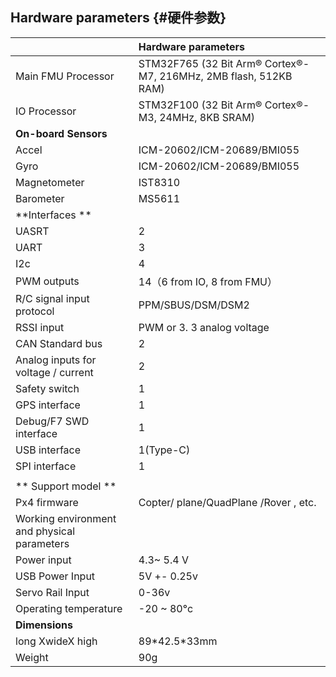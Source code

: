 ## Hardware parameters {#硬件参数}

|  | **Hardware parameters** |
| :--- | :--- |
| Main FMU Processor | STM32F765 \(32 Bit Arm® Cortex®-M7, 216MHz, 2MB flash, 512KB RAM\) |
| IO Processor | STM32F100 \(32 Bit Arm® Cortex®-M3, 24MHz, 8KB SRAM\) |
| **On-board Sensors** |  |
| Accel | ICM-20602/ICM-20689/BMI055 |
| Gyro | ICM-20602/ICM-20689/BMI055 |
| Magnetometer | IST8310 |
| Barometer | MS5611 |
| **Interfaces ** |  |
| UASRT | 2 |
| UART | 3 |
| I2c | 4 |
| PWM outputs | 14（6 from IO, 8 from FMU） |
| R/C signal input protocol | PPM/SBUS/DSM/DSM2 |
| RSSI input | PWM or 3. 3 analog voltage |
| CAN Standard bus | 2 |
| Analog inputs for voltage / current | 2 |
| Safety switch | 1 |
| GPS interface | 1 |
| Debug/F7 SWD interface | 1 |
| USB interface | 1\(Type-C\) |
| SPI interface | 1 |
|  |  |
| ** Support model ** |  |
| Px4 firmware | Copter/ plane/QuadPlane /Rover , etc. |
| Working environment and physical parameters |  |
| Power  input | 4.3~ 5.4 V |
| USB Power Input | 5V +- 0.25v |
| Servo Rail Input | 0-36v |
| Operating temperature | -20 ~ 80°c |
| **Dimensions** |  |
| long XwideX high | 89\*42.5\*33mm |
| Weight | 90g |

## 



